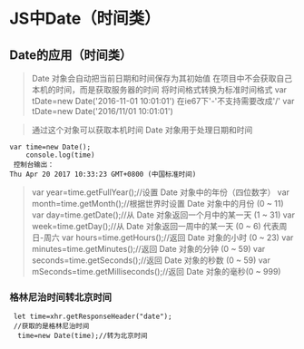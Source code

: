# JS中Date（时间类）

## Date的应用（时间类）
>Date 对象会自动把当前日期和时间保存为其初始值
在项目中不会获取自己本机的时间，而是获取服务器的时间
将时间格式转换为标准时间格式
var tDate=new Date('2016-11-01 10:01:01')
在ie67下'-'不支持需要改成'/'
var tDate=new Date('2016/11/01 10:01:01')


>通过这个对象可以获取本机时间
>Date 对象用于处理日期和时间
```
var time=new Date();
    console.log(time)
 控制台输出：   
Thu Apr 20 2017 10:33:23 GMT+0800 (中国标准时间)
```

>var year=time.getFullYear();//设置 Date 对象中的年份（四位数字）
var month=time.getMonth();//根据世界时设置 Date 对象中的月份 (0 ~ 11) 
var day=time.getDate();//从 Date 对象返回一个月中的某一天 (1 ~ 31)
var week=time.getDay();//从 Date 对象返回一周中的某一天 (0 ~ 6) 代表周日-周六
var hours=time.getHours();//返回 Date 对象的小时 (0 ~ 23)
var minutes=time.getMinutes();//返回 Date 对象的分钟 (0 ~ 59)
var seconds=time.getSeconds();//返回 Date 对象的秒数 (0 ~ 59)
var mSeconds=time.getMilliseconds();//返回 Date 对象的毫秒(0 ~ 999)


### 格林尼治时间转北京时间
```
 let time=xhr.getResponseHeader("date");
 //获取的是格林尼治时间
  time=new Date(time);//转为北京时间
```

